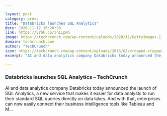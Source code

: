 ```yaml
---

layout: post
category: press
title: "Databricks launches SQL Analytics"
date: 2020-11-12 16:20:28
link: https://vrhk.co/3niipHh
image: https://techcrunch.com/wp-content/uploads/2020/11/GettyImages-114945912.jpg?w=600
domain: techcrunch.com
author: "TechCrunch"
icon: https://techcrunch.com/wp-content/uploads/2015/02/cropped-cropped-favicon-gradient.png?w=180
excerpt: "AI and data analytics company Databricks today announced the launch of SQL Analytics, a new service that makes it easier for data analysts to run their standard SQL queries directly on data lakes. And with that, enterprises can now easily connect their business intelligence tools like Tableau and M…"

---
```


### Databricks launches SQL Analytics – TechCrunch

AI and data analytics company Databricks today announced the launch of SQL Analytics, a new service that makes it easier for data analysts to run their standard SQL queries directly on data lakes. And with that, enterprises can now easily connect their business intelligence tools like Tableau and M…